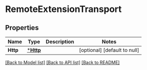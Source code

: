 # RemoteExtensionTransport

## Properties
Name | Type | Description | Notes
------------ | ------------- | ------------- | -------------
**Http** | [***Http**](Http.md) |  | [optional] [default to null]

[[Back to Model list]](../README.md#documentation-for-models) [[Back to API list]](../README.md#documentation-for-api-endpoints) [[Back to README]](../README.md)


